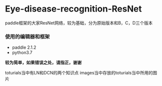 # Eye-disease-recognition-ResNet
paddle框架的大家ResNet网络，较为基础，分为原始版本和B，C，D三个版本

### 使用的编辑器和框架
- paddle 2.1.2
- python3.7

**较为简单，如果错误之处，请指正，谢谢**

toturials当中有LN和DCN的两个知识点
images当中存放的toturials当中所用的图片
